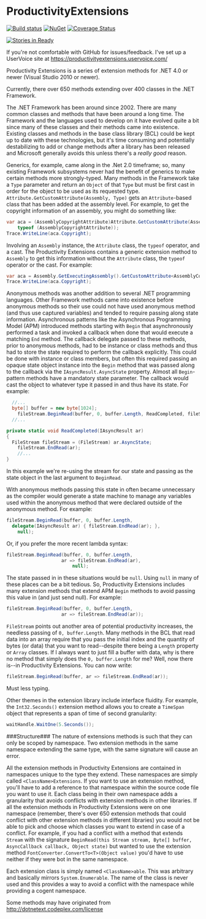 ProductivityExtensions
======================

[![Build status](https://ci.appveyor.com/api/projects/status/d7hnf2d25oull7jq?svg=true)](https://ci.appveyor.com/project/peteraritchie/productivityextensions) [![NuGet](https://img.shields.io/nuget/v/ProductivityExtensions.svg?maxAge=2592000)](https://www.nuget.org/packages/ProductivityExtensions) [![Coverage Status](https://coveralls.io/repos/github/peteraritchie/ProductivityExtensions/badge.svg?branch=master)](https://coveralls.io/github/peteraritchie/ProductivityExtensions?branch=master)

[![Stories in Ready](https://badge.waffle.io/peteraritchie/ProductivityExtensions.png?label=ready&title=Tasks+to+work+on)](https://waffle.io/peteraritchie/ProductivityExtensions)


If you're not comfortable with GitHub for issues/feedback.  I've set up a UserVoice site at https://productivityextensions.uservoice.com/

Productivity Extensions is a series of extension methods for .NET 4.0 or newer (Visual Studio 2010 or newer).

Currently, there over 650 methods extending over 400 classes in the .NET Framework.

The .NET Framework has been around since 2002.  There are many common classes and methods that have been around a long time.  The Framework and the languages used to develop on it have evolved quite a bit since many of these classes and their methods came into existence.  Existing classes and methods in the base class library (BCL) could be kept up to date with these technologies, but it's time consuming and potentially destabilizing to add or change methods after a library has been released and Microsoft generally avoids this unless there's a *really good* reason.

Generics, for example, came along in the .Net 2.0 timeframe; so, many existing Framework subsystems never had the benefit of generics to make certain methods more strongly-typed.  Many methods in the Framework take a `Type` parameter and return an `Object` of that `Type` but must be first cast in order for the object to be used as its requested type.  `Attribute.GetCustomAttribute(Assembly, Type)` gets an `Attribute`-based class that has been added at the assembly level.  For example, to get the copyright information of an assembly, you might do something like:

```C#
var aca = (AssemblyCopyrightAttribute)Attribute.GetCustomAttribute(Assembly.GetExecutingAssembly(),
    typeof (AssemblyCopyrightAttribute));
Trace.WriteLine(aca.Copyright);
```

Involving an `Assembly` instance, the `Attribute` class, the `typeof` operator, and a cast.  The Productivity Extensions contains a generic extension method to `Assembly` to get this information without the `Attribute` class, the `typeof` operator or the cast.  For example:

```C#
var aca = Assembly.GetExecutingAssembly().GetCustomAttribute<AssemblyCopyrightAttribute>();
Trace.WriteLine(aca.Copyright);
```

Anonymous methods was another addition to several .NET programming languages.  Other Framework methods came into existence before anonymous methods so their use could not have used anonymous method  (and thus use captured variables) and tended to require passing along state information.  Asynchronous patterns like the Asynchronous Programming Model (APM) introduced methods starting with `Begin` that asynchronously performed a task and invoked a callback when done that would execute a matching `End` method.  The callback delegate passed to these methods, prior to anonymous methods, had to be instance or class methods and thus had to store the state required to perform the callback explicitly.  This could be done with instance or class members, but often this required passing an opaque state object instance into the `Begin` method that was passed along to the callback via the `IAsyncResult.AsyncState` property.  Almost all `Begin`-pattern methods have a mandatory state parameter.  The callback would cast the object to whatever type it passed in and thus have its state.  For example:

```C#
  //...
  byte[] buffer = new byte[1024];
	fileStream.BeginRead(buffer, 0, buffer.Length, ReadCompleted, fileStream);
  //...

private static void ReadCompleted(IAsyncResult ar)
{
  FileStream fileStream = (FileStream) ar.AsyncState;
	fileStream.EndRead(ar);
	//...
}
```
In this example we're re-using the stream for our state and passing as the state object in the last argument to `BeginRead`.

With anonymous methods passing this state in often became unnecessary as the compiler would generate a state machine to manage any variables used within the anonymous method that were declared outside of the anonymous method.  For example:

```C#
fileStream.BeginRead(buffer, 0, buffer.Length, 
  delegate(IAsyncResult ar) { fileStream.EndRead(ar); },
	null);
```
Or, if you prefer the more recent lambda syntax:
```C#
fileStream.BeginRead(buffer, 0, buffer.Length,
  		            ar => fileStream.EndRead(ar),
			            null);
```

The state passed in in these situations would be `null`.  Using `null`  in many of these places can be a bit tedious.  So, Productivity Extensions includes many extension methods that extend APM `Begin` methods to avoid passing this value in (and just send null).  For example: 

```C#
fileStream.BeginRead(buffer, 0, buffer.Length,
  		            ar => fileStream.EndRead(ar));
```

`FileStream` points out another area of potential productivity increases, the needless passing of `0, buffer.Length`.  Many methods in the BCL that read data into an array require that you pass the initial index and the quantity of bytes (or data) that you want to read--despite there being a `Length` property or `Array` classes.  If I always want to just fill a buffer with data, why is there no method that simply does the `0, buffer.Length` for me?  Well, now there is--in Productivity Extensions.  You can now write:

```C#
fileStream.BeginRead(buffer, ar => fileStream.EndRead(ar));
```

Must less typing.

Other themes in the extension library include interface fluidity.  For example, the `Int32.Seconds()` extension method allows you to create a `TimeSpan` object that represents a span of time of second granularity:

```C#
waitHandle.WaitOne(5.Seconds());
```

###Structure###
The nature of extensions methods is such that they can only be scoped by namespace.  Two extension methods in the same namespace extending the same type, with the same signature will cause an error.

All the extension methods in Productivity Extensions are contained in namespaces unique to the type they extend.  These namespaces are simply called `<ClassName>Extensions`.  If you want to use an extension method, you'll have to add a reference to that namespace within the source code file you want to use it.  Each class being in their own namespace adds a granularity that avoids conflicts with extension methods in other libraries.  If all the extension methods in Productivity Extensions were on one namespace (remember, there's over 650 extension methods that could conflict with other extension methods in different libraries) you would not be able to pick and choose which classes you want to extend in case of a conflict.  For example, if you had a conflict with a method that extends `Stream` with the signature `BeginRead(this Stream stream, Byte[] buffer, AsyncCallback callback, Object state)` but wanted to use the extension method `FontConverter.ConvertTo<T>(Object value)` you'd have to use neither if they were bot in the same namespace.

Each extension class is simply named `<ClassName>able`.  This was arbitrary and basically mirrors `System.Enumerable`.  The name of the class is never used and this provides a way to avoid a conflict with the namespace while providing a cogent namespace.

Some methods may have originated from http://dotnetext.codeplex.com/license
